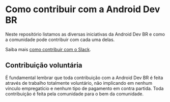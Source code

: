 # Como contribuir com a Android Dev BR
Neste repositório listamos as  diversas iniciativas da Android Dev BR e como a comunidade pode contribuir com cada uma delas.

Saiba mais [como contribuir com o Slack](iniciativas/slack.md).

## Contribuição voluntária
É fundamental lembrar que toda contribuição com a Android Dev BR é feita através de trabalho totalmente voluntário, não implicando em nenhum vínculo empregatício e nenhum tipo de pagamento em contra partida. Toda contribuição é feita pela comunidade para o bem da comunidade.
